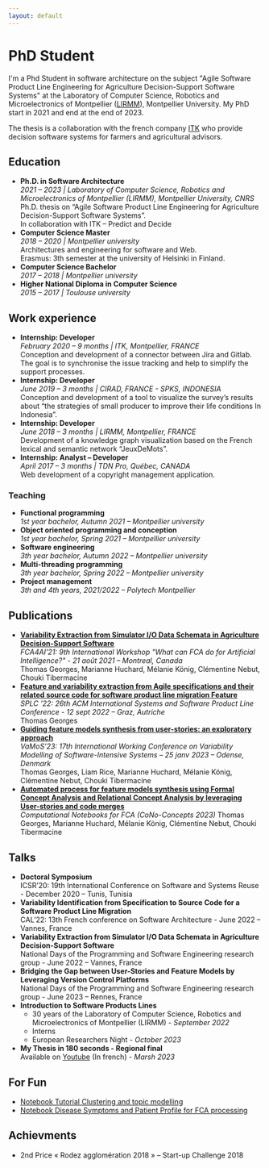 ```yaml
---
layout: default
---
```


# PhD Student

  I'm a Phd Student in software architecture on the subject "Agile Software Product Line Engineering for Agriculture Decision-Support Software Systems" at the Laboratory of Computer Science, Robotics and Microelectronics of Montpellier ([LIRMM](https://www.lirmm.fr/)), Montpellier University. My PhD start in 2021 and end at the end of 2023.

  The thesis is a collaboration with the french company [ITK](itk.fr/en) who provide decision software systems for farmers and agricultural advisors.

## Education

- **Ph.D. in Software Architecture**  
  *2021 – 2023 | Laboratory of Computer Science, Robotics and Microelectronics of Montpellier (LIRMM), Montpellier University, CNRS*  
  Ph.D. thesis on “Agile Software Product Line Engineering for Agriculture Decision-Support Software Systems”.  
  In collaboration with ITK – Predict and Decide
- **Computer Science Master**  
  *2018 – 2020 | Montpellier university*  
  Architectures and engineering for software and Web.  
  Erasmus: 3th semester at the university of Helsinki in Finland.  
- **Computer Science Bachelor**  
  *2017 – 2018 | Montpellier university*
- **Higher National Diploma in Computer Science**  
  *2015 – 2017 | Toulouse university*

## Work experience

- **Internship: Developer**  
*February 2020 – 9 months | ITK, Montpellier, FRANCE*  
Conception and development of a connector between Jira and Gitlab. The goal is to synchronise the issue tracking and help to simplify the support processes.
- **Internship: Developer**  
*June 2019 – 3 months | CIRAD, FRANCE - SPKS, INDONESIA*  
Conception and development of a tool to visualize the survey’s results about “the strategies of small producer to improve their life conditions In Indonesia”.  
- **Internship: Developer**  
*June 2018 – 3 months | LIRMM, Montpellier, FRANCE*  
Development of a knowledge graph visualization based on the French lexical and semantic network “JeuxDeMots”.  
- **Internship: Analyst – Developer**  
*April 2017 – 3 months | TDN Pro, Québec, CANADA*  
Web development of a copyright management application.  

### Teaching

- **Functional programming**  
  *1st year bachelor, Autumn 2021 – Montpellier university*  
- **Object oriented programming and conception**  
  *1st year bachelor, Spring 2021 – Montpellier university*  
- **Software engineering**  
  *3th year bachelor, Autumn 2022 – Montpellier university*  
- **Multi-threading programming**  
  *3th year bachelor, Spring 2022 – Montpellier university*  
- **Project management**  
  *3th and 4th years, 2021/2022 – Polytech Montpellier*

## Publications

- [**Variability Extraction from Simulator I/O Data Schemata in Agriculture Decision-Support Software**](https://hal-lirmm.ccsd.cnrs.fr/hal-03375570v1)  
  *FCA4AI’21: 9th International Workshop "What can FCA do for Artificial Intelligence?" - 21 août 2021 – Montreal, Canada*  
  Thomas Georges, Marianne Huchard, Mélanie König, Clémentine Nebut, Chouki Tibermacine
- [**Feature and variability extraction from Agile specifications and their related source code for software product line migration Feature**](https://hal-lirmm.ccsd.cnrs.fr/hal-03825541v2)  
  *SPLC '22: 26th ACM International Systems and Software Product Line Conference - 12 sept 2022 – Graz, Autriche*  
  Thomas Georges
- [**Guiding feature models synthesis from user-stories: an exploratory approach**](https://hal-lirmm.ccsd.cnrs.fr/lirmm-03971078v1)  
  *VaMoS’23: 17th International Working Conference on Variability Modelling of Software-Intensive Systems – 25 janv 2023 – Odense, Denmark*  
  Thomas Georges, Liam Rice, Marianne Huchard, Mélanie König, Clémentine Nebut, Chouki Tibermacine  
- [**Automated process for feature models synthesis using Formal Concept Analysis and Relational Concept Analysis by leveraging User-stories and code merges**](https://www.kde.cs.uni-kassel.de/icfca2023/cono-concepts.html)  
  *Computational Notebooks for FCA (CoNo-Concepts 2023)*
  Thomas Georges, Marianne Huchard, Mélanie König, Clémentine Nebut, Chouki Tibermacine

## Talks

- **Doctoral Symposium**  
  ICSR’20:  19th International Conference on Software and Systems Reuse - December 2020 – Tunis, Tunisia
- **Variability Identification from Specification to Source Code for a Software Product Line Migration**  
  CAL’22: 13th French conference on Software Architecture - June 2022 – Vannes, France
- **Variability Extraction from Simulator I/O Data Schemata in Agriculture Decision-Support Software**  
  National Days of the Programming and Software Engineering research group - June 2022 – Vannes, France
- **Bridging the Gap between User-Stories and Feature Models by Leveraging Version Control Platforms**  
  National Days of the Programming and Software Engineering research group - June 2023 – Rennes, France
- **Introduction to Software Products Lines**
  - 30 years of the Laboratory of Computer Science, Robotics and Microelectronics of Montpellier (LIRMM) - *September 2022*
  - Interns
  - European Researchers Night - *October 2023*
- **My Thesis in 180 seconds - Regional final**  
  Available on [Youtube](https://www.youtube.com/watch?v=95r8EYCb5t4) (In french) - *Marsh 2023*

## For Fun

- [Notebook Tutorial Clustering and topic modelling](https://gite.lirmm.fr/tgeorges/clusteringtutorial)
- [Notebook Disease Symptoms and Patient Profile for FCA processing](https://github.com/Hyrlos/Disease-Symptoms-and-Patient-Profile-Processing)

## Achievments

- 2nd Price « Rodez agglomération 2018 » – Start-up Challenge 2018